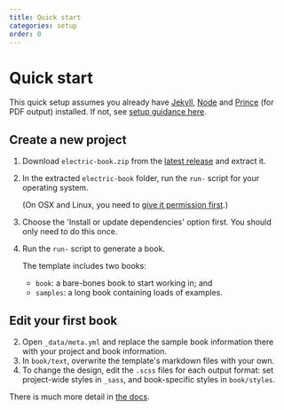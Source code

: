 ```yaml
---
title: Quick start
categories: setup
order: 0
---
```


# Quick start

This quick setup assumes you already have [Jekyll](https://jekyllrb.com/), [Node](https://nodejs.org/) and [Prince](https://www.princexml.com/) (for PDF output) installed. If not, see [setup guidance here](setting-up-your-computer).

## Create a new project

1. Download `electric-book.zip` from the [latest release](https://github.com/electricbookworks/electric-book/releases/latest) and extract it.
2. In the extracted `electric-book` folder, run the `run-` script for your operating system.

   (On OSX and Linux, you need to [give it permission first](https://stackoverflow.com/a/5126052/1781075).)

3. Choose the 'Install or update dependencies' option first. You should only need to do this once.
4. Run the `run-` script to generate a book.

   The template includes two books:
   - `book`: a bare-bones book to start working in; and
   - `samples`: a long book containing loads of examples.

## Edit your first book

2. Open `_data/meta.yml` and replace the sample book information there with your project and book information.
3. In `book/text`, overwrite the template's markdown files with your own.
4. To change the design, edit the `.scss` files for each output format: set project-wide styles in `_sass`, and book-specific styles in `book/styles`.

There is much more detail in [the docs](../).
